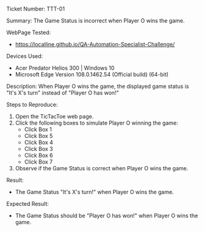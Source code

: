 Ticket Number: TTT-01

Summary: The Game Status is incorrect when Player O wins the game.

WebPage Tested:
 - https://localline.github.io/QA-Automation-Specialist-Challenge/

Devices Used:
 - Acer Predator Helios 300 | Windows 10
 - Microsoft Edge Version 108.0.1462.54 (Official build) (64-bit)

Description:
When Player O wins the game, the displayed game status is "It's X's turn" instead of "Player O has won!"

Steps to Reproduce:
1. Open the TicTacToe web page.
2. Click the following boxes to simulate Player O winning the game:
    - Click Box 1
    - Click Box 5
    - Click Box 4
    - Click Box 3
    - Click Box 6
    - Click Box 7
3. Observe if the Game Status is correct when Player O wins the game.

Result:
- The Game Status "It's X's turn!" when Player O wins the game.

Expected Result:
- The Game Status should be "Player O has won!" when Player O wins the game.